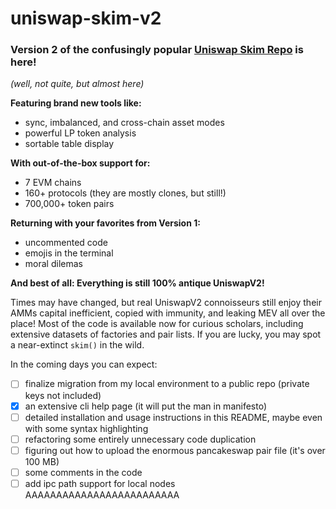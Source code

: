# uniswap-skim-v2

### Version 2 of the confusingly popular [Uniswap Skim Repo](https://github.com/nicholashc/uniswap-skim) is here!

*(well, not quite, but almost here)*

 **Featuring brand new tools like:**

   - sync, imbalanced, and cross-chain asset modes
   - powerful LP token analysis
   - sortable table display

 **With out-of-the-box support for:**

   * 7 EVM chains
   * 160+ protocols (they are mostly clones, but still!)
   * 700,000+ token pairs

**Returning with your favorites from Version 1:**

   * uncommented code
   * emojis in the terminal
   * moral dilemas

**And best of all: Everything is still 100% antique UniswapV2!**

Times may have changed, but real UniswapV2 connoisseurs still enjoy their AMMs capital inefficient, copied with immunity, and leaking MEV all over the place! Most of the code is available now for curious scholars, including extensive datasets of factories and pair lists. If you are lucky, you may spot a near-extinct `skim()` in the wild.

In the coming days you can expect:

   - [ ] finalize migration from my local environment to a public repo (private keys not included)
   - [x] an extensive cli help page (it will put the man in manifesto)
   - [ ] detailed installation and usage instructions in this README, maybe even with some syntax highlighting
   - [ ] refactoring some entirely unnecessary code duplication
   - [ ] figuring out how to upload the enormous pancakeswap pair file (it's over 100 MB)
   - [ ] some comments in the code
   - [ ] add ipc path support for local nodes
AAAAAAAAAAAAAAAAAAAAAAAAA